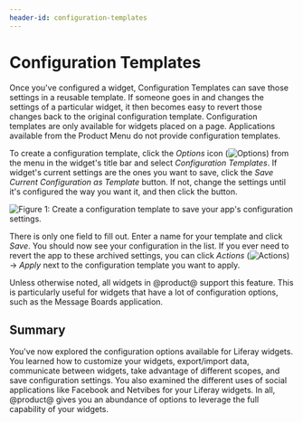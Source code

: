 ```yaml
---
header-id: configuration-templates
---
```


# Configuration Templates

Once you've configured a widget, Configuration Templates can save those
settings in a reusable template. If someone goes in and changes the settings of
a particular widget, it then becomes easy to revert those changes back to the
original configuration template. Configuration templates are only available for
widgets placed on a page. Applications available from the Product Menu do not
provide configuration templates.

To create a configuration template, click the *Options* icon
(![Options](../../../images/icon-options.png)) from the menu in the widget's
title bar and select *Configuration Templates*. If widget's current settings
are the ones you want to save, click the *Save Current Configuration as
Template* button. If not, change the settings until it's configured the way you
want it, and then click the button.

![Figure 1: Create a configuration template to save your app's configuration settings.](../../../images/configuration-template.png)

There is only one field to fill out. Enter a name for your template and click
*Save*. You should now see your configuration in the list. If you ever need to
revert the app to these archived settings, you can click *Actions*
(![Actions](../../../images/icon-actions.png)) &rarr; *Apply* next to the
configuration template you want to apply.

Unless otherwise noted, all widgets in @product@ support this feature. This is
particularly useful for widgets that have a lot of configuration options, such
as the Message Boards application. 

## Summary

You've now explored the configuration options available for Liferay widgets.
You learned how to customize your widgets, export/import data, communicate
between widgets, take advantage of different scopes, and save configuration
settings. You also examined the different uses of social applications like
Facebook and Netvibes for your Liferay widgets. In all, @product@ gives you an
abundance of options to leverage the full capability of your widgets.
